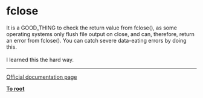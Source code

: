 # fclose



It is a GOOD_THING to check the return value from fclose(), as some operating systems only flush file output on close, and can, therefore, return an error from fclose(). You can catch severe data-eating errors by doing this. <br><br>I learned this the hard way.  

---

[Official documentation page](https://www.php.net/manual/en/function.fclose.php)

**[To root](/README.md)**